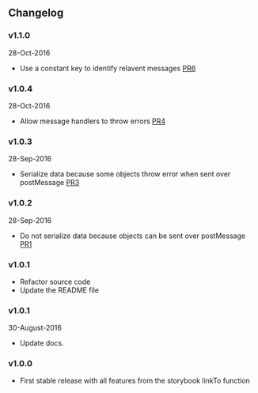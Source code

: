 ## Changelog

### v1.1.0
28-Oct-2016

* Use a constant key to identify relavent messages [PR6](https://github.com/kadirahq/storybook-channel-postmsg/pull/6)

### v1.0.4
28-Oct-2016

* Allow message handlers to throw errors [PR4](https://github.com/kadirahq/storybook-channel-postmsg/pull/4)

### v1.0.3
28-Sep-2016

* Serialize data because some objects throw error when sent over postMessage [PR3](https://github.com/kadirahq/storybook-channel-postmsg/pull/3)

### v1.0.2
28-Sep-2016

* Do not serialize data because objects can be sent over postMessage [PR1](https://github.com/kadirahq/storybook-channel-postmsg/pull/1)

### v1.0.1

* Refactor source code
* Update the README file

### v1.0.1
30-August-2016

* Update docs.

### v1.0.0

* First stable release with all features from the storybook linkTo function
